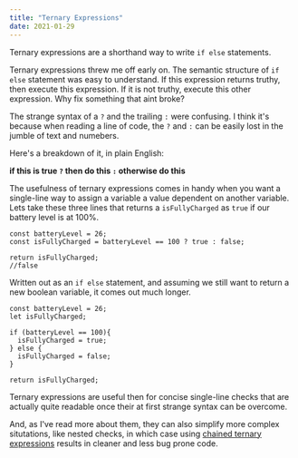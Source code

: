 ```yaml
---
title: "Ternary Expressions"
date: 2021-01-29
---
```


Ternary expressions are a shorthand way to write `if else` statements.

Ternary expressions threw me off early on. The semantic structure of `if else` statement was easy to understand. If this expression returns truthy, then execute this expression. If it is not truthy, execute this other expression. Why fix something that aint broke?

The strange syntax of a `?` and the trailing `:` were confusing. I think it's because when reading a line of code, the `?` and `:` can be easily lost in the jumble of text and numebers.

Here's a breakdown of it, in plain English:

**if this is true `?` then do this `:` otherwise do this**

The usefulness of ternary expressions comes in handy when you want a single-line way to assign a variable a value dependent on another variable. Lets take these three lines that returns a `isFullyCharged` as `true` if our battery level is at 100%.

```
const batteryLevel = 26;
const isFullyCharged = batteryLevel == 100 ? true : false;

return isFullyCharged;
//false
```

Written out as an `if else` statement, and assuming we still want to return a new boolean variable, it comes out much longer.

```
const batteryLevel = 26;
let isFullyCharged;

if (batteryLevel == 100){
  isFullyCharged = true;
} else {
  isFullyCharged = false;
}

return isFullyCharged;
```

Ternary expressions are useful then for concise single-line checks that are actually quite readable once their at first strange syntax can be overcome.

And, as I've read more about them, they can also simplify more complex situtations, like nested checks, in which case using [chained ternary expressions](https://medium.com/javascript-scene/nested-ternaries-are-great-361bddd0f340) results in cleaner and less bug prone code.
